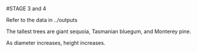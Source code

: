 #STAGE 3 and 4

Refer to the data in ../outputs

The tallest trees are giant sequoia, Tasmanian bluegum, and Monterey pine.

As diameter increases, height increases.
